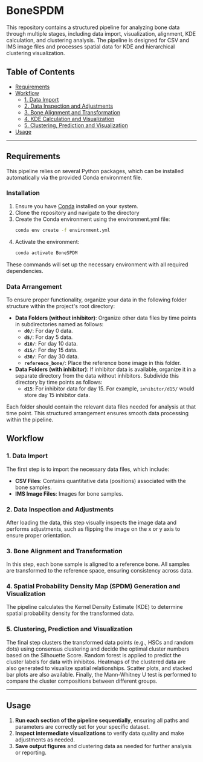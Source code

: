 # BoneSPDM
This repository contains a structured pipeline for analyzing bone data through multiple stages, including data import, visualization, alignment, KDE calculation, and clustering analysis. The pipeline is designed for CSV and IMS image files and processes spatial data for KDE and hierarchical clustering visualization.

## Table of Contents
-  [Requirements](#requirements)
-  [Workflow](#workflow)
   - [1. Data Import](#1-data-import)
   - [2. Data Inspection and Adjustments](#2-data-inspection-and-adjustments)
   - [3. Bone Alignment and Transformation](#3-bone-alignment-and-transformation)
   - [4. KDE Calculation and Visualization](#4-kde-calculation-and-visualization)
   - [5. Clustering, Prediction and Visualization](#5-clustering-prediction-and-visualization)
- [Usage](#usage)

---

## Requirements

This pipeline relies on several Python packages, which can be installed automatically via the provided Conda environment file. 

### Installation

1. Ensure you have [Conda](https://docs.conda.io/en/latest/miniconda.html) installed on your system.
2. Clone the repository and navigate to the directory
3. Create the Conda environment using the environment.yml file:
   ```bash
   conda env create -f environment.yml
4. Activate the environment:
   ```bash
   conda activate BoneSPDM

These commands will set up the necessary environment with all required dependencies.
### Data Arrangement

To ensure proper functionality, organize your data in the following folder structure within the project's root directory:

- **Data Folders (without inhibitor)**: Organize other data files by time points in subdirectories named as follows:
  - **`d0/`**: For day 0 data.
  - **`d5/`**: For day 5 data.
  - **`d10/`**: For day 10 data.
  - **`d15/`**: For day 15 data.
  - **`d30/`**: For day 30 data.
  - **`reference_bone/`**: Place the reference bone image in this folder.
- **Data Folders (with inhibitor)**: If inhibitor data is available, organize it in a separate directory from the data without inhibitors. Subdivide this directory by time points as follows:
   - **`d15`**: For inhibitor data for day 15. For example, `inhibitor/d15/` would store day 15 inhibitor data.

Each folder should contain the relevant data files needed for analysis at that time point. This structured arrangement ensures smooth data processing within the pipeline.

## Workflow

### 1. Data Import
The first step is to import the necessary data files, which include:
- **CSV Files**: Contains quantitative data (positions) associated with the bone samples.
- **IMS Image Files**: Images for bone samples.


### 2. Data Inspection and Adjustments
After loading the data, this step visually inspects the image data and performs adjustments, such as flipping the image on the x or y axis to ensure proper orientation.


### 3. Bone Alignment and Transformation
In this step, each bone sample is aligned to a reference bone. All samples are transformed to the reference space, ensuring consistency across data.


### 4. Spatial Probability Density Map (SPDM) Generation and Visualization
The pipeline calculates the Kernel Density Estimate (KDE) to determine spatial probability density for the transformed data.


### 5. Clustering, Prediction and Visualization
The final step clusters the transformed data points (e.g., HSCs and random dots) using consensus clustering and decide the optimal cluster numbers based on the Silhouette Score. Random forest is applied to predict the cluster labels for data with inhibitos. Heatmaps of the clustered data are also generated to visualize spatial relationships. Scatter plots, and stacked bar plots are also available. Finally, the Mann-Whitney U test is performed to compare the cluster compositions between different groups.

---

## Usage

1. **Run each section of the pipeline sequentially**, ensuring all paths and parameters are correctly set for your specific dataset.
2. **Inspect intermediate visualizations** to verify data quality and make adjustments as needed.
3. **Save output figures** and clustering data as needed for further analysis or reporting.
